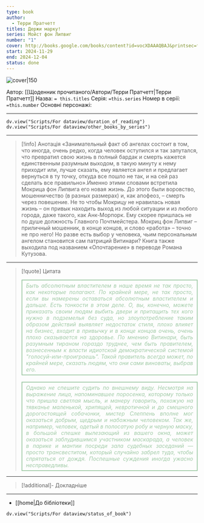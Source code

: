 ```yaml
---
type: book
author:
  - Терри Пратчетт
titles: Держи марку!
series: Мойст фон Липвиг
number: "1"
cover: http://books.google.com/books/content?id=vocXDAAAQBAJ&printsec=frontcover&img=1&zoom=1&edge=curl&source=gbs_api
start: 2024-11-29
end: 2024-12-04
status: done
---
```

![cover|150](Терри%20Пратчетт%20-%20Держи%20марку!.jpg)

Автор: [[Щоденник прочитаного/Автори/Терри Пратчетт|Терри Пратчетт]]
Назва: `= this.titles`
Серія:  `=this.series`
Номер в серії: `=this.number`
Основні персонажі:

---
```dataviewjs
dv.view("Scripts/For dataview/duration_of_reading")
dv.view("Scripts/For dataview/other_books_by_series")
```

---
>[!info] Анотація
>«Занимательный факт об ангелах состоит в том, что иногда, очень редко, когда человек оступился и так запутался, что превратил свою жизнь в полный бардак и смерть кажется единственным разумным выходом, в такую минуту к нему приходит или, лучше сказать, ему является ангел и предлагает вернуться в ту точку, откуда все пошло не так, и на сей раз сделать все правильно».Именно этими словами встретила Мокрица фон Липвига его новая жизнь. До этого были воровство, мошенничество (в разных размерах) и, как апофеоз, – смерть через повешение. Не то чтобы Мокрицу не нравилась новая жизнь – он привык находить выход из любой ситуации и из любого города, даже такого, как Анк-Морпорк. Ему скорее пришлась не по душе должность Главного Почтмейстера. Мокриц фон Липвиг – приличный мошенник, в конце концов, и слово «работа» – точно не про него! Но разве есть выбор у человека, чьим персональным ангелом становится сам патриций Витинари?
>Книга также выходила под названием «Опочтарение» в переводе Романа Кутузова.
___

>[!quote] Цитата
><div align="justify" style="border: 2px solid #A0CAA6; padding: 5px 10px 5px 10px; font-style: italic; color: #A0CAA6 ">Быть абсолютным властителем в наше время не так просто, как некоторые полагают. По крайней мере, не так просто, если вы намерены оставаться абсолютным властителем и дальше. Есть тонкости в этом деле. О, вы, конечно, можете приказать своим людям выбить двери и притащить тех кого нужно в подземелья без суда, но злоупотребление таким образом действий выявляет недостаток стиля, плохо влияет на бизнес, входит в привычку и в конце концов очень, очень плохо сказывается на здоровье. По мнению Витинари, быть разумным тираном гораздо труднее, чем быть правителем, вознесенным к власти идиотской демократической системой "голосуй-или-проиграешь". Такой правитель всегда может, по крайней мере, сказать людям, что они сами виноваты, выбрав его.</div><br>
>
><div align="justify" style="border: 2px solid #A0CAA6; padding: 5px 10px 5px 10px; font-style: italic; color: #A0CAA6 ">Однако не спешите судить по внешнему виду. Несмотря на выражение лица, напоминавшее поросенка, которому только что пришла светлая мысль, и манеру говорить, похожую на тявканье маленькой, хрипящей, невротичной и до смешного дорогостоящей собачонки, мистер Слеппень вполне мог оказаться добрым, щедрым и набожным человеком. Так же, например, человек, одетый в полосатую робу и черную маску, в большой спешке вылезающий из вашего окна, может оказаться заблудившимся участником маскарада, а человек в парике и мантии посреди зала судебных заседаний — просто трансвеститом, который случайно забрел туда, чтобы спрятаться от дождя. Поспешные суждения иногда ужасно несправедливы.</div>

---
>[!additional]- Докладніше

---

- [[home|До бібліотеки]]

```dataviewjs
dv.view("Scripts/For dataview/status_of_book")
```